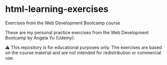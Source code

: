 # html-learning-exercises
Exercises from the Web Development Bootcamp course

These are my personal practice exercises from the Web Development Bootcamp by Angela Yu (Udemy).

⚠️ This repository is for educational purposes only. The exercises are based on the course material and are not intended for redistribution or commercial use.
